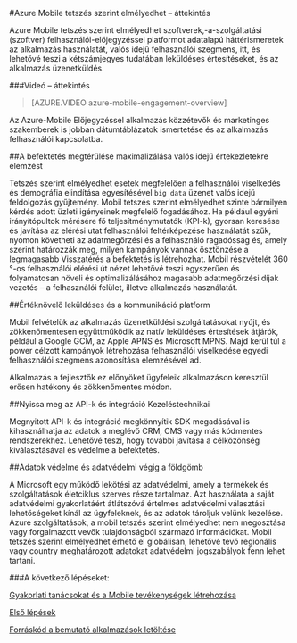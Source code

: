 <properties
    pageTitle="Mobil tetszés szerint elmélyedhet áttekintése |} Microsoft Azure"
    description="Azure mobil tetszés szerint elmélyedhet áttekintése"
    services="mobile-engagement"
    documentationCenter="mobile"
    authors="piyushjo"
    manager="erikre"
    editor="" />

<tags
    ms.service="mobile-engagement"
    ms.workload="mobile"
    ms.tgt_pltfrm="mobile-multiple"
    ms.devlang="na"
    ms.topic="hero-article" 
    ms.date="01/04/2016"
    ms.author="piyushjo;matt-gibbs" />

#<a name="azure-mobile-engagement-overview"></a>Azure Mobile tetszés szerint elmélyedhet – áttekintés

Azure Mobile tetszés szerint elmélyedhet szoftverek,-a-szolgáltatási (szoftver) felhasználói-előjegyzéssel platformot adatalapú háttérismeretek az alkalmazás használatát, valós idejű felhasználói szegmens, itt, és lehetővé teszi a kétszámjegyes tudatában leküldéses értesítéseket, és az alkalmazás üzenetküldés.

###<a name="overview-video"></a>Videó – áttekintés
> [AZURE.VIDEO azure-mobile-engagement-overview]

Az Azure-Mobile Előjegyzéssel alkalmazás közzétevők és marketinges szakemberek is jobban dátumtáblázatok ismertetése és az alkalmazás felhasználói kapcsolatba.

##<a name="real-time-actionable-analytics-to-maximize-return-on-investment"></a>A befektetés megtérülése maximalizálása valós idejű értekezletekre elemzést

Tetszés szerint elmélyedhet esetek megfelelően a felhasználói viselkedés és demográfia elindítása egyesítésével `big data` üzenet valós idejű feldolgozás gyűjtemény. Mobil tetszés szerint elmélyedhet szinte bármilyen kérdés adott üzleti igényeinek megfelelő fogadásához. Ha például egyéni irányítópultok mérésére fő teljesítménymutatók (KPI-k), gyorsan keresése és javítása az elérési utat felhasználói feltérképezése használatát szűk, nyomon követheti az adatmegőrzési és a felhasználó ragadósság és, amely szerint határozzák meg, milyen kampányok vannak ösztönzése a legmagasabb Visszatérés a befektetés is létrehozhat. Mobil részvételét 360 °-os felhasználói elérési út nézet lehetővé teszi egyszerűen és folyamatosan növeli és optimalizálásához magasabb adatmegőrzési díjak vezetés – a felhasználói felület, illetve alkalmazás használatát.

##<a name="value-added-push-and-communications-platform"></a>Értéknövelő leküldéses és a kommunikáció platform

Mobil felvételük az alkalmazás üzenetküldési szolgáltatásokat nyújt, és zökkenőmentesen együttműködik az natív leküldéses értesítések átjárók, például a Google GCM, az Apple APNS és Microsoft MPNS. Majd kerül túl a power célzott kampányok létrehozása felhasználói viselkedése egyedi felhasználói szegmens azonosítása elemzésével ad.

Alkalmazás a fejlesztők ez előnyöket ügyfeleik alkalmazáson keresztül erősen hatékony és zökkenőmentes módon.

##<a name="open-apis-and-ease-of-integration"></a>Nyissa meg az API-k és integráció Kezeléstechnikai

Megnyitott API-k és integráció megkönnyítik SDK megadásával is kihasználhatja az adatok a meglévő CRM, CMS vagy más kódmentes rendszerekhez. Lehetővé teszi, hogy további javítása a célközönség kiválasztásával és védelme a befektetés.

##<a name="data-protection--privacy-across-the-globe"></a>Adatok védelme és adatvédelmi végig a földgömb

A Microsoft egy működő lekötési az adatvédelmi, amely a termékek és szolgáltatások életciklus szerves része tartalmaz. Azt használata a saját adatvédelmi gyakorlatáért átlátszóvá értelmes adatvédelmi választási lehetőségeket kínál az ügyfeleknek, és az adatok tároljuk velünk kezelése. Azure szolgáltatások, a mobil tetszés szerint elmélyedhet nem megosztása vagy forgalmazott vevők tulajdonságból származó információkat. Mobil tetszés szerint elmélyedhet érhető el globálisan, lehetővé tevő regionális vagy country meghatározott adatokat adatvédelmi jogszabályok fenn lehet tartani.

###<a name="next-steps"></a>A következő lépéseket:

[Gyakorlati tanácsokat és a Mobile tevékenységek létrehozása](mobile-engagement-getting-started-best-practices.md)

[Első lépések](/documentation/services/mobile-engagement/)

[Forráskód a bemutató alkalmazások letöltése](https://aka.ms/azmedemoapps)
